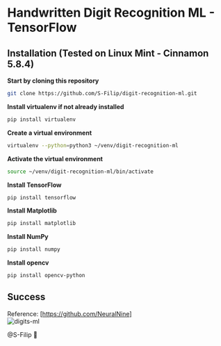 # Handwritten Digit Recognition ML - TensorFlow

## Installation (Tested on Linux Mint - Cinnamon 5.8.4)

**Start by cloning this repository**
```bash
git clone https://github.com/S-Filip/digit-recognition-ml.git
```

**Install virtualenv if not already installed**
```bash
pip install virtualenv
```

**Create a virtual environment**
```bash
virtualenv --python=python3 ~/venv/digit-recognition-ml
```

**Activate the virtual environment**
```bash
source ~/venv/digit-recognition-ml/bin/activate
```

**Install TensorFlow**
```bash
pip install tensorflow
```

**Install Matplotlib**
```bash
pip install matplotlib
```

**Install NumPy**
```bash
pip install numpy
```

**Install opencv**
```bash
pip install opencv-python
```

## Success
Reference: [https://github.com/NeuralNine]
\
![digits-ml](https://github.com/S-Filip/digit-recognition-ml/assets/100999946/b17ca54c-a669-4e0e-b7a1-2b51a19c2803)

@S-Filip 👋

